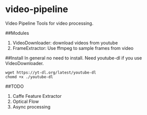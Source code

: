 # video-pipeline
Video Pipeline Tools for video processing.

##Modules
1. VideoDownloader: download videos from youtube
2. FrameExtractor:  Use ffmpeg to sample frames from video

##Install
In general no need to install.
Need youtube-dl if you use VideoDownloader.
```
wget https://yt-dl.org/latest/youtube-dl
chomd +x ./youtube-dl
```

##TODO
1. Caffe Feature Extractor
2. Optical Flow 
3. Async processing
